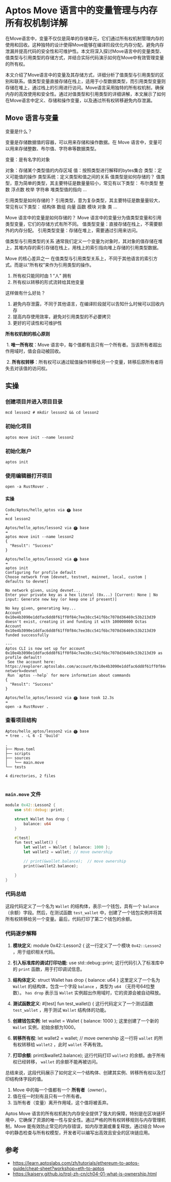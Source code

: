 

# **Aptos Move 语言中的变量管理与内存所有权机制详解**



在Move语言中，变量不仅仅是简单的存储单元，它们通过所有权机制管理内存的使用和回收。这种独特的设计使得Move能够在编译阶段优化内存分配，避免内存泄漏并提高代码的安全性和可维护性。本文将深入探讨Move语言中的变量类型、值类型与引用类型的存储方式，并结合实际代码演示如何在Move中有效管理变量的所有权。

本文介绍了Move语言中的变量及其存储方式，详细分析了值类型与引用类型的区别和联系。值类型变量直接存储在栈上，适用于小型数据类型，而引用类型变量则存储在堆上，通过栈上的引用进行访问。Move语言采用独特的所有权机制，确保内存的高效使用和安全性。通过对值类型和引用类型的详细讲解，本文展示了如何在Move语言中定义、存储和操作变量，以及通过所有权转移避免内存泄漏。

## Move 语言与变量

变量是什么？

变量是存储数据值的容器，可以用来存储和操作数据。在 Move 语言中，变量可以用来存储整数、布尔值、字符串等数据类型。

变量：是有名字的对象

对象：存储某个类型值的内存区域
值：按照类型进行解释的bytes集合
类型：定义可能值的操作
类型系统：定义类型和值之间的关系
值类型是如何存储的？
值类型，意为简单的类型，其主要特征是数量量较小，常见有以下类型：
布尔类型
整数
浮点数
枚举
字符串
堆类型值的指向
...

引用类型是如何存储的？
引用类型，意为复杂类型，其主要特征是数量量较大，常见有以下类型：
结构体
数组
向量
函数
模块
对象
类
...

Move 语言中的变量是如何存储的？
Move 语言中的变量分为值类型变量和引用类型变量，它们的存储方式有所不同。
值类型变量：直接存储在栈上，不需要额外的内存分配。
引用类型变量：存储在堆上，需要通过引用来访问。

值类型与引用类型的关系
通常我们定义一个变量为对象时，其对象的值存储在堆上，其堆内存的索引存储在栈上，用栈上的索引指向堆上存储的引用类型数据。

Move 的核心差异之一
在值类型与引用类型关系上，不同于其他语言的索引方式。而是以“所有权”来作为引用类型的操作。

1. 所有权只能同时由 1 “人” 拥有
2. 所有权以转移的形式流转给其他变量

这样做有什么好处？

1. 避免内存泄露，不同于其他语言，在编译阶段就可以告知什么时候可以回收内存
2. 提高内存使用效率，避免对引用类型的不必要拷贝
3. 更好的可读性和可维护性



**所有权机制的核心原则**



​	1.	**唯一所有权**：Move 语言中，每个值都有且只有一个所有者。当该所有者超出作用域时，值会自动被回收。

​	2.	**所有权转移**：所有权可以通过赋值操作转移给另一个变量，转移后原所有者将失去对该值的访问权。

## 实操

### 创建项目并进入项目目录

```shell
mcd lesson2 # mkdir lesson2 && cd lesson2
```

### 初始化项目

```shell
aptos move init --name lesson2
```

### 初始化账户

```shell
aptos init
```

### 使用编辑器打开项目

```shell
open -a RustRover .
```

#### 实操

```shell
Code/Aptos/hello_aptos via 🅒 base
➜
mcd lesson2

Aptos/hello_aptos/lesson2 via 🅒 base
➜
aptos move init --name lesson2
{
  "Result": "Success"
}

Aptos/hello_aptos/lesson2 via 🅒 base
➜
aptos init
Configuring for profile default
Choose network from [devnet, testnet, mainnet, local, custom | defaults to devnet]

No network given, using devnet...
Enter your private key as a hex literal (0x...) [Current: None | No input: Generate new key (or keep one if present)]

No key given, generating key...
Account 0x10e4b3090e1ddfac6dd8f61ff0f84c7ee38cc541f6bc7078d36469c53b213d39 doesn't exist, creating it and funding it with 100000000 Octas
Account 0x10e4b3090e1ddfac6dd8f61ff0f84c7ee38cc541f6bc7078d36469c53b213d39 funded successfully

---
Aptos CLI is now set up for account 0x10e4b3090e1ddfac6dd8f61ff0f84c7ee38cc541f6bc7078d36469c53b213d39 as profile default!
 See the account here: https://explorer.aptoslabs.com/account/0x10e4b3090e1ddfac6dd8f61ff0f84c7ee38cc541f6bc7078d36469c53b213d39?network=devnet
 Run `aptos --help` for more information about commands
{
  "Result": "Success"
}

Aptos/hello_aptos/lesson2 via 🅒 base took 12.3s
➜
open -a RustRover .

```

### 查看项目结构

```shell
Aptos/hello_aptos/lesson2 via 🅒 base 
➜ tree . -L 6 -I 'build'

.
├── Move.toml
├── scripts
├── sources
│   └── main.move
└── tests

4 directories, 2 files


```

### `main.move` 文件

```rust
module 0x42::Lesson2 {
    use std::debug::print;

    struct Wallet has drop {
        balance: u64
    }

    #[test]
    fun test_wallet() {
        let wallet = Wallet { balance: 1000 };
        let wallet2 = wallet; // move ownership

        // print(&wallet.balance);  // move ownership
        print(&wallet2.balance);

    }
}
```

### 代码总结
这段代码定义了一个名为 `Wallet` 的结构体，表示一个钱包，具有一个 `balance` （余额）字段。然后，在测试函数 `test_wallet` 中，创建了一个钱包实例并将其所有权转移给另一个变量。最后，代码打印了第二个钱包的余额。

### 代码逐步解释

1. **模块定义**:
module 0x42::Lesson2 {
这一行定义了一个模块 `0x42::Lesson2` ，用于组织相关代码。

2. **引入标准库的调试打印功能**:
use std::debug::print;
这行代码引入了标准库中的 `print` 函数，用于打印调试信息。

3. **结构体定义**:
struct Wallet has drop {
       balance: u64
   }
这里定义了一个名为 `Wallet` 的结构体，包含一个字段 `balance` ，类型为 `u64` （无符号64位整数）。 `has drop` 表示当 `Wallet` 实例超出作用域时，它的资源会被自动释放。

4. **测试函数定义**:
#[test]
   fun test_wallet() {
这行代码定义了一个测试函数 `test_wallet` ，用于测试 `Wallet` 结构体的功能。

5. **创建钱包实例**:
let wallet = Wallet { balance: 1000 };
这里创建了一个新的 `Wallet` 实例，初始余额为1000。

6. **转移所有权**:
let wallet2 = wallet; // move ownership
这一行将 `wallet` 的所有权转移给 `wallet2` ，此时 `wallet` 不再有效。

7. **打印余额**:
print(&wallet2.balance);
这行代码打印 `wallet2` 的余额。由于所有权已经转移， `wallet` 的余额不能再被访问。

总结来说，这段代码展示了如何定义一个结构体、创建其实例、转移所有权以及打印结构体字段的值。

1. Move 中的每一个值都有一个 **所有者**（*owner*）。
2. 值在任一时刻有且只有一个所有者。
3. 当所有者（变量）离开作用域，这个值将被丢弃。



Aptos Move 语言的所有权机制为内存安全提供了强大的保障，特别是在区块链环境中，它确保了资源的唯一性与安全性。通过严格的所有权转移规则与内存管理机制，Move 能有效防止常见的内存错误，如内存泄漏或重复释放。通过结合 Move 中的静态检查与所有权模型，开发者可以编写出高效且安全的区块链应用。

## 参考

- https://learn.aptoslabs.com/zh/tutorials/ethereum-to-aptos-guide/cheat-sheet?workshop=eth-to-aptos
- https://kaisery.github.io/trpl-zh-cn/ch04-01-what-is-ownership.html